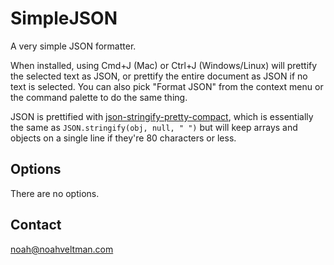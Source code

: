 # SimpleJSON

A very simple JSON formatter.

When installed, using Cmd+J (Mac) or Ctrl+J (Windows/Linux) will prettify the selected text as JSON, or prettify the entire document as JSON if no text is selected. You can also pick "Format JSON" from the context menu or the command palette to do the same thing.

JSON is prettified with [json-stringify-pretty-compact](https://github.com/lydell/json-stringify-pretty-compact), which is essentially the same as `JSON.stringify(obj, null, " ")` but will keep arrays and objects on a single line if they're 80 characters or less.

## Options

There are no options.

## Contact

[noah@noahveltman.com](mailto:noah@noahveltman.com)

